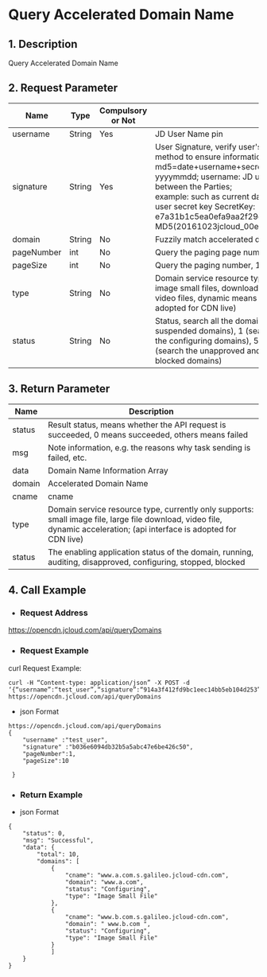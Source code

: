 # **Query Accelerated Domain Name**

## **1. Description**

Query Accelerated Domain Name

## **2. Request Parameter**

| **Name**   | **Type** | **Compulsory or Not** | **Description**                                                     |
| ---------- | -------- | ------------ | ------------------------------------------------------------ |
| username   | String   | Yes           | JD User Name pin                                                |
| signature | String   | Yes           | User Signature, verify user's identity information through md5 method to ensure information security.</br> md5=date+username+secret key SecretKey; date: format is yyyymmdd; username: JD user name pin secret key: agreed between the Parties;</br> example: such as current date 2016-10-23, user pin: jcloud_00, user secret key SecretKey: e7a31b1c5ea0efa9aa2f29c6559f7d61, then the signature is MD5(20161023jcloud_00e7a31b1c5ea0efa9aa2f29c6559f7d61) |
| domain     | String   | No           | Fuzzily match accelerated domain name                                             |
| pageNumber | int      | No           | Query the paging page number, 1 by default if not uploaded                                    |
| pageSize   | int      | No           | Query the paging number, 10 by default if not uploaded                                   |
| type       | String   | No          | Domain service resource type, currently only supports: web means image small files, download means large file download, vod means video files, dynamic means dynamic acceleration; (api interface is adopted for CDN live) |
| status     | String   | No           | Status, search all the domains if not uploaded, 0 (search the suspended domains), 1 (search the running domains), 4 (search the configuring domains), 5 (search the domains being audited), 6 (search the unapproved and rejected domains), 7 (search the blocked domains) |

## **3. Return Parameter**

| **Name** | **Description**                                                     |
| -------- | ------------------------------------------------------------ |
| status   | Result status, means whether the API request is succeeded, 0 means succeeded, others means failed    |
| msg      | Note information, e.g. the reasons why task sending is failed, etc.                             |
| data     | Domain Name Information Array                                                 |
| domain   | Accelerated Domain Name                                                     |
| cname    | cname                                                        |
| type     | Domain service resource type, currently only supports: small image file, large file download, video file, dynamic acceleration; (api interface is adopted for CDN live) |
| status   | The enabling application status of the domain, running, auditing, disapproved, configuring, stopped, blocked   |

## **4. Call Example**

- ### **Request Address**

https://opencdn.jcloud.com/api/queryDomains

- ### **Request Example**

curl Request Example: 

```
curl -H “Content-type: application/json” -X POST -d ‘{“username”:“test_user”,“signature”:“914a3f412fd9bc1eec14bb5eb104d253”,“pageNumber”:1,“pageSize”:10}’ https://opencdn.jcloud.com/api/queryDomains
```

* json Format

```
https://opencdn.jcloud.com/api/queryDomains
{
    "username" :"test_user",
    "signature" :"b036e6094db32b5a5abc47e6be426c50",
    "pageNumber":1,
    "pageSize":10
   
 }
```

- ### **Return Example**

* json Format

```
{
    "status": 0,
    "msg": "Successful",
    "data": {
        "total": 10,
        "domains": [
            {
                "cname": "www.a.com.s.galileo.jcloud-cdn.com",
                "domain": "www.a.com",
                "status": "Configuring",
                "type": "Image Small File"
            },
            {
                "cname": "www.b.com.s.galileo.jcloud-cdn.com",
                "domain": " www.b.com ",
                "status": "Configuring",
                "type": "Image Small File"
            }
            ]
    }
}
```

 